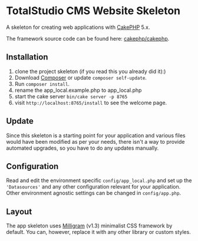 # TotalStudio CMS Website Skeleton

A skeleton for creating web applications with [CakePHP](https://cakephp.org) 5.x.

The framework source code can be found here: [cakephp/cakephp](https://github.com/cakephp/cakephp).

## Installation

1. clone the project skeleton (if you read this you already did it):)
2. Download [Composer](https://getcomposer.org/doc/00-intro.md) or update `composer self-update`.
3. Run `composer install`.
4. rename the app_local.example.php to app_local.php
5. start the cake server `bin/cake server -p 8765`
6. visit `http://localhost:8765/install` to see the welcome page.


## Update

Since this skeleton is a starting point for your application and various files
would have been modified as per your needs, there isn't a way to provide
automated upgrades, so you have to do any updates manually.

## Configuration

Read and edit the environment specific `config/app_local.php` and set up the
`'Datasources'` and any other configuration relevant for your application.
Other environment agnostic settings can be changed in `config/app.php`.

## Layout

The app skeleton uses [Milligram](https://milligram.io/) (v1.3) minimalist CSS
framework by default. You can, however, replace it with any other library or
custom styles.
